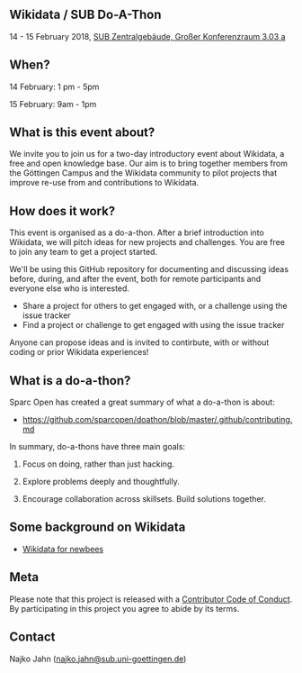 ## Wikidata / SUB Do-A-Thon

14 - 15 February 2018, [SUB Zentralgebäude, Großer Konferenzraum 3.03 a](https://www.google.com/maps/dir/G%C3%B6ttingen,+G%C3%B6ttingen+station+(train),+G%C3%B6ttingen/51.5400429,9.9357927/@51.5383352,9.9269696,16z/data=!3m1!4b1!4m9!4m8!1m5!1m1!1s0x47a4d4b869a4f7f3:0xf5641a11f0c1fb3c!2m2!1d9.9267731!2d51.5366143!1m0!3e2)

## When?

14 February: 1 pm - 5pm 

15 February: 9am - 1pm

## What is this event about?

We invite you to join us for a two-day introductory event about Wikidata, a free and open knowledge base. Our aim is to bring together members from the Göttingen Campus and the Wikidata community to pilot projects that improve re-use from and contributions to Wikidata.


## How does it work?

This event is organised as a do-a-thon. After a brief introduction into Wikidata, we will pitch ideas for new projects and challenges. You are free to join any team to get a project started. 

We'll be using this GitHub repository for documenting and discussing ideas before, during, and after the event, both for remote participants and everyone else who is interested. 

- Share a project for others to get engaged with, or a challenge using the issue tracker
- Find a project or challenge to get engaged with using the issue tracker

Anyone can propose ideas and is invited to contirbute, with or without coding or prior Wikidata experiences! 

## What is a do-a-thon?

Sparc Open has created a great summary of what a do-a-thon is about:

- <https://github.com/sparcopen/doathon/blob/master/.github/contributing.md>

In summary, do-a-thons have three main goals:

1. Focus on doing, rather than just hacking.

2. Explore problems deeply and thoughtfully.

3. Encourage collaboration across skillsets. Build solutions together.



## Some background on Wikidata

- [Wikidata for newbees](wikidata-newbies.md)

## Meta

Please note that this project is released with a [Contributor Code of Conduct](CONDUCT.md). By participating in this project you agree to abide by its terms.

## Contact

Najko Jahn (najko.jahn@sub.uni-goettingen.de)
